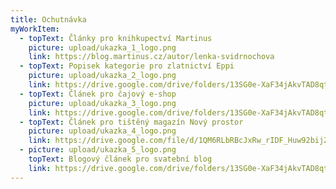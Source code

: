 ```yaml
---
title: Ochutnávka
myWorkItem:
  - topText: Články pro knihkupectví Martinus
    picture: upload/ukazka_1_logo.png
    link: https://blog.martinus.cz/autor/lenka-svidrnochova
  - topText: Popisek kategorie pro zlatnictví Eppi
    picture: upload/ukazka_2_logo.png
    link: https://drive.google.com/drive/folders/13SG0e-XaF34jAkvTAD8qtOGEO6oSqb2N
  - topText: Článek pro čajový e-shop
    picture: upload/ukazka_3_logo.png
    link: https://drive.google.com/drive/folders/13SG0e-XaF34jAkvTAD8qtOGEO6oSqb2N
  - topText: Článek pro tištěný magazín Nový prostor
    picture: upload/ukazka_4_logo.png
    link: https://drive.google.com/file/d/1QM6RLbRBcJxRw_rIDF_Huw92bijZtV95/view?usp=sharing
  - picture: upload/ukazka_5_logo.png
    topText: Blogový článek pro svatební blog
    link: https://drive.google.com/drive/folders/13SG0e-XaF34jAkvTAD8qtOGEO6oSqb2N
---
```

